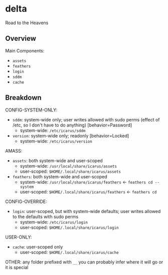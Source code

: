 # delta

Road to the Heavens

## Overview

Main Components:
- `assets`
- `feathers`
- `login`
- `sddm`
- `cache`

## Breakdown

CONFIG-SYSTEM-ONLY:
- `sddm`:  system-wide only; user writes allowed with sudo perms (effect of /etc, so I don't have to do anything) [behavior=Password]
  - system-wide: `/etc/icarus/sddm`
- `version`: system-wide only; readonly [behavior=Locked]
  - system-wide: `/etc/icarus/version`

AMASS:
- `assets`: both system-wide and user-scoped
  - system-wide: `/usr/local/share/icarus/assets`
  - user-scoped: `$HOME/.local/share/icarus/assets`
- `feathers`: both system-wide and user-scoped
  - system-wide: `/usr/local/share/icarus/feathers`   <- `feathers cd --system`
  - user-scoped: `$HOME/.local/share/icarus/feathers` <- `feathers cd`

CONFIG-OVERRIDE:
- `login`: user-scoped, but with system-wide defaults; user writes allowed to the defaults with sudo perms
  - system-wide: `/etc/icarus/login`
  - user-scoped: `$HOME/.local/share/icarus/login`

USER-ONLY:
- `cache`: user-scoped only
  - user-scoped: `$HOME/.local/share/icarus/cache`

OTHER: any folder prefixed with `__` you can probably infer where it will go or it is special
